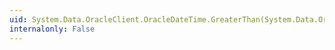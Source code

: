 ```yaml
---
uid: System.Data.OracleClient.OracleDateTime.GreaterThan(System.Data.OracleClient.OracleDateTime,System.Data.OracleClient.OracleDateTime)
internalonly: False
---
```

